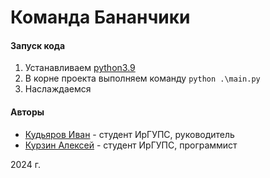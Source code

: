 # Команда Бананчики

#### Запуск кода
1. Устанавливаем [python3.9](https://www.python.org/downloads/release/python-390/)
2. В корне проекта выполняем команду ```python .\main.py```
3. Наслаждаемся

#### Авторы
- [Кудьяров Иван](https://github.com/LicrimoVor) - студент ИрГУПС, руководитель
- [Курзин Алексей](https://github.com/inSmoth) - студент ИрГУПС, программист
  
2024 г.